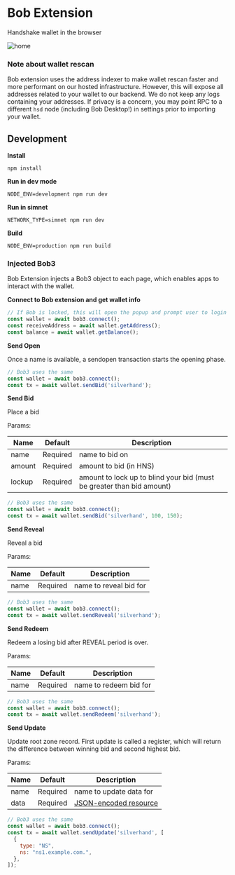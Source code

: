 # Bob Extension

Handshake wallet in the browser

![home](https://user-images.githubusercontent.com/8507735/115999984-2f7e7100-a5a3-11eb-98f3-9a82329c11c2.png)

### Note about wallet rescan

Bob extension uses the address indexer to make wallet rescan faster and more performant on our hosted infrastructure. However, this will expose all addresses related to your wallet to our backend. We do not keep any logs containing your addresses. If privacy is a concern, you may point RPC to a different `hsd` node (including Bob Desktop!) in settings prior to importing your wallet.

## Development

**Install**
```
npm install 
```

**Run in dev mode**
```
NODE_ENV=development npm run dev
```

**Run in simnet**
```
NETWORK_TYPE=simnet npm run dev
```

**Build**
```
NODE_ENV=production npm run build
```

### Injected Bob3 

Bob Extension injects a Bob3 object to each page, which enables apps to interact with the wallet. 

**Connect to Bob extension and get wallet info**
```js
// If Bob is locked, this will open the popup and prompt user to login
const wallet = await bob3.connect();
const receiveAddress = await wallet.getAddress();
const balance = await wallet.getBalance();
```

**Send Open**

Once a name is available, a sendopen transaction starts the opening phase.

```js
// Bob3 uses the same
const wallet = await bob3.connect();
const tx = await wallet.sendBid('silverhand');
```

**Send Bid**

Place a bid

Params:

| Name  | Default | Description |
| ------------- | ------------- |-------------|
| name  | Required  | name to bid on |
| amount  | Required  | amount to bid (in HNS) |
| lockup  | Required  | amount to lock up to blind your bid (must be greater than bid amount) |

```js
// Bob3 uses the same
const wallet = await bob3.connect();
const tx = await wallet.sendBid('silverhand', 100, 150);
```

**Send Reveal**

Reveal a bid

Params:

| Name  | Default | Description |
| ------------- | ------------- |-------------|
| name  | Required  | name to reveal bid for |

```js
// Bob3 uses the same
const wallet = await bob3.connect();
const tx = await wallet.sendReveal('silverhand');
```

**Send Redeem**

Redeem a losing bid after REVEAL period is over.

Params:

| Name  | Default | Description |
| ------------- | ------------- |-------------|
| name  | Required  | name to redeem bid for |

```js
// Bob3 uses the same
const wallet = await bob3.connect();
const tx = await wallet.sendRedeem('silverhand');
```

**Send Update**

Update root zone record. First update is called a register, which will return the difference between winning bid and second highest bid. 

Params:

| Name  | Default | Description |
| ------------- | ------------- |-------------|
| name  | Required  | name to update data for |
| data  | Required  | [JSON-encoded resource](https://hsd-dev.org/api-docs/#resource-object) |

```js
// Bob3 uses the same
const wallet = await bob3.connect();
const tx = await wallet.sendUpdate('silverhand', [ 
  {
    type: "NS", 
    ns: "ns1.example.com.",
  },
]);
```
